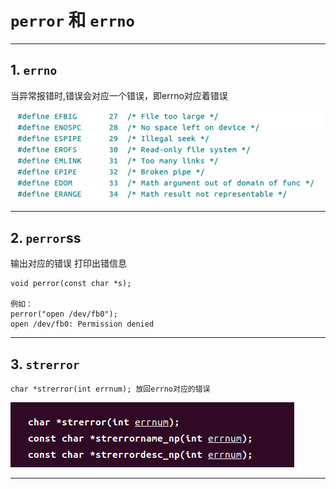 # `perror` 和 `errno`

---

## 1. `errno`

当异常报错时,错误会对应一个错误，即errno对应着错误

![error](images/2023-09-10-18-46-26.png)

---

## 2. `perror`ss

输出对应的错误  打印出错信息

```Linux
void perror(const char *s);     

例如：
perror("open /dev/fb0");
open /dev/fb0: Permission denied
```

---

## 3. `strerror`

```Linux
char *strerror(int errnum); 放回errno对应的错误
```

![strerror](images/2023-09-10-19-48-08.png)

---
